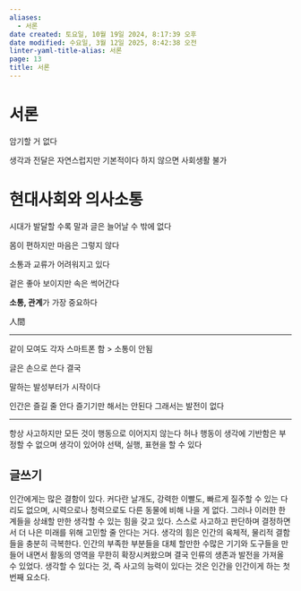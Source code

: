 ```yaml
---
aliases:
  - 서론
date created: 토요일, 10월 19일 2024, 8:17:39 오후
date modified: 수요일, 3월 12일 2025, 8:42:38 오전
linter-yaml-title-alias: 서론
page: 13
title: 서론
---
```


# 서론

암기할 거 없다

생각과 전달은 자연스럽지만 기본적이다
하지 않으면 사회생활 불가

# 현대사회와 의사소통

시대가 발달할 수록 말과 글은 늘어날 수 밖에 없다

몸이 편하지만 마음은 그렇지 않다

소통과 교류가 어려워지고 있다

겉은 좋아 보이지만 속은 썩어간다

**소통, 관계**가 가장 중요하다

人間

---

같이 모여도 각자 스마트폰 함 > 소통이 안됨

글은 손으로 쓴다 결국

말하는 발성부터가 시작이다

인간은 즐길 줄 안다
즐기기만 해서는 안된다 그래서는 발전이 없다

---

항상 사고하지만 모든 것이 행동으로 이어지지 않는다
허나 행동이 생각에 기반함은 부정할 수 없으며
생각이 있어야 선택, 실행, 표현을 할 수 있다

## 글쓰기

인간에게는 많은 결함이 있다. 커다란 날개도, 강력한 이빨도, 빠르게 질주할 수 있는 다리도 없으며, 시력으로나 청력으로도 다른 동물에 비해 나을 게 없다. 그러나 이러한 한계들을 상쇄할 만한 생각할 수 있는 힘을 갖고 있다. 스스로 사고하고 판단하며 결정하면서 더 나은 미래를 위해 고민할 줄 안다는 거다. 생각의 힘은 인간의 육체적, 물리적 결함들을 충분히 극복한다. 인간의 부족한 부분들을 대체 할만한 수많은 기기와 도구들을 만들어 내면서 활동의 영역을 무한히 확장시켜왔으며 결국 인류의 생존과 발전을 가져올 수 있었다. 생각할 수 있다는 것, 즉 사고의 능력이 있다는 것은 인간을 인간이게 하는 첫 번째 요소다.
